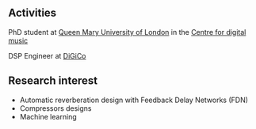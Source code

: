 ## Activities

PhD student at [Queen Mary University of London](https://www.qmul.ac.uk/) in the [Centre for digital music](http://c4dm.eecs.qmul.ac.uk/)

DSP Engineer at [DiGiCo](https://digico.biz/)

## Research interest 
- Automatic reverberation design with Feedback Delay Networks (FDN)
- Compressors designs
- Machine learning
